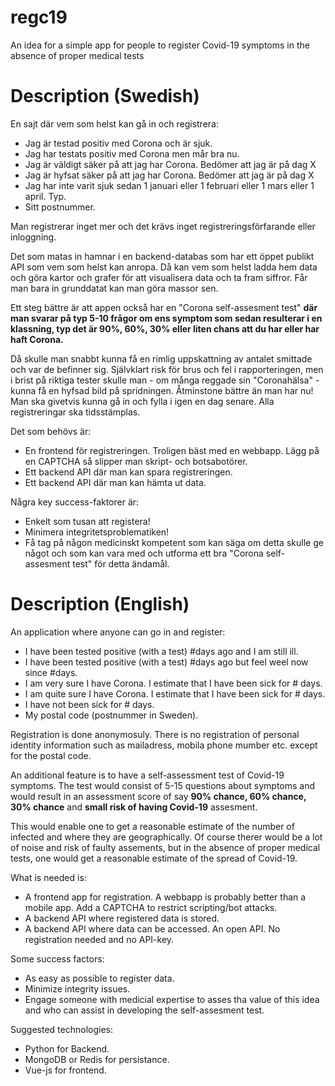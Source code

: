 # regc19

An idea for a simple app for people to register Covid-19 symptoms in the absence of proper medical tests

# Description (Swedish)

En sajt där vem som helst kan gå in och registrera:

 * Jag är testad positiv med Corona och är sjuk.
 * Jag har testats positiv med Corona men mår bra nu.
 * Jag är väldigt säker på att jag har Corona. Bedömer att jag är på dag X
 * Jag är hyfsat säker på att jag har Corona. Bedömer att jag är på dag X
 * Jag har inte varit sjuk sedan 1 januari eller 1 februari eller 1 mars eller 1 april. Typ.
 * Sitt postnummer.

Man registrerar inget mer och det krävs inget registreringsförfarande eller inloggning.

Det som matas in hamnar i en backend-databas som har ett öppet publikt API som vem som helst kan anropa. Då kan vem som helst ladda hem data och göra kartor och grafer för att visualisera data och ta fram siffror. Får man bara in grunddatat kan man göra massor sen.

Ett steg bättre är att appen också har en "Corona self-assesment test" **där man svarar på typ 5-10 frågor om ens symptom som sedan resulterar i en klassning, typ det är 90%, 60%, 30% eller liten chans att du har eller har haft Corona.**

Då skulle man snabbt kunna få en rimlig uppskattning av antalet smittade och var de befinner sig. Självklart risk för brus och fel i rapporteringen, men i brist på riktiga tester skulle man - om många reggade sin "Coronahälsa" - kunna få en hyfsad bild på spridningen. Åtminstone bättre än man har nu! Man ska givetvis kunna gå in och fylla i igen en dag senare. Alla registreringar ska tidsstämplas.

Det som behövs är:

 * En frontend för registreringen. Troligen bäst med en webbapp. Lägg på en CAPTCHA så slipper man skript- och botsabotörer.
 * Ett backend API där man kan spara registreringen.
 * Ett backend API där man kan hämta ut data.

Några key success-faktorer är:

 * Enkelt som tusan att registera!
 * Minimera integritetsproblematiken!
 * Få tag på någon medicinskt kompetent som kan säga om detta skulle ge något och som kan vara med och utforma ett bra "Corona self-assesment test" för detta ändamål.

# Description (English)

An application where anyone can go in and register:

 * I have been tested positive (with a test) #days ago and I am still ill.
 * I have been tested positive (with a test) #days ago but feel weel now since #days.
 * I am very sure I have Corona. I estimate that I have been sick for # days.
 * I am quite sure I have Corona. I estimate that I have been sick for # days.
 * I have not been sick for # days.
 * My postal code (postnummer in Sweden).

Registration is done anonymosuly. There is no registration of personal identity information such as mailadress,
mobila phone mumber etc. except for the postal code.

An additional feature is to have a self-assessment test of Covid-19 symptoms. The test would consist of 5-15 questions about symptoms and would result in an assessment score of say **90% chance, 60% chance, 30% chance** and **small risk of having Covid-19** assesment.

This would enable one to get a reasonable estimate of the number of infected and where they are geographically. Of course therer would be a lot of noise and risk of faulty assements, but in the absence of proper medical tests, one would get a reasonable estimate of the spread of Covid-19.

What is needed is:

 * A frontend app for registration. A webbapp is probably better than a mobile app. Add a CAPTCHA to restrict scripting/bot attacks.
 * A backend API where registered data is stored.
 * A backend API where data can be accessed. An open API. No registration needed and no API-key.

Some success factors:

 * As easy as possible to register data.
 * Minimize integrity issues.
 * Engage someone with medicial expertise to asses tha value of this idea and who can assist in developing the self-assesment test.

Suggested technologies:

 * Python for Backend.
 * MongoDB or Redis for persistance.
 * Vue-js for frontend.
